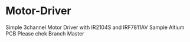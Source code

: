 # Motor-Driver
Simple 3channel Motor Driver with IR2104S and IRF7811AV Sample Altium PCB
Please chek Branch Master
